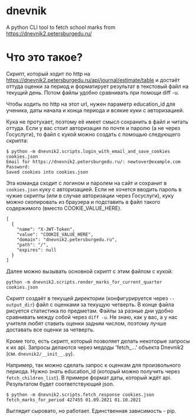 # dnevnik
A python CLI tool to fetch school marks from https://dnevnik2.petersburgedu.ru/


# Что это такое?

Скрипт, который ходит по http на https://dnevnik2.petersburgedu.ru/api/journal/estimate/table и достаёт оттуда оценки за период
и форматирует результат в текстовый файл на текущий день. Потом файлы удобно сравнивать при помощи diff -u.

Чтобы ходить по http на этот url, нужен параметр education_id для ученика, даты начала и конца периода и всякие куки с авторизацией.

Кука не протухает, поэтому её имеет смысл сохранить в файл и читать оттуда. Если у вас стоит авторизация по почте
и паролю (а не через Госуслуги), то файл с кукой можно создать с помощью следующего скрипта:

```
$ python -m dnevnik2.scripts.login_with_email_and_save_cookies cookies.json
Email for https://dnevnik2.petersburgedu.ru/: newtover@example.com
Password:
Saved cookies into cookies.json
```
Эта команда сходит с логином и паролем на сайт и сохранит в `cookies.json` куку с авторизацией. Если не хочется вводить 
пароль в чужие скрипты (или в случае авторизации через Госуслуги), куку можно скопировать из браузера и подставить 
в файл такого содержимого (вместо COOKIE_VALUE_HERE).

```
[
  {
    "name": "X-JWT-Token",
    "value": "COOKIE_VALUE_HERE",
    "domain": "dnevnik2.petersburgedu.ru",
    "path": "/",
    "expires": null
  }
]
```

Далее можно вызывать основной скрипт с этим файлом с кукой:

```
python -m dnevnik2.scripts.render_marks_for_current_quarter cookies.json
```

Скрипт создаёт в текущей директории (конфигурируется через `--output_dir`) файл с оценками за текущую четверть.
В конце файла рисуется статистика по предметам. Файлы за разные дни удобно сравнивать между собой через `diff -u`.
Не знаю, как у вас, а у нас учителя любят ставить оценки задним числом, поэтому лучше доставать все оценки за четверть.

Кроме того, есть скрипт, который позволяет делать некоторые запросы к их api. Запросы делаются 
через медоды 'fetch_...' объекта Dnevnik2 (см. `dnevnik2/__init__.py`).

Например, так можно сделать запрос к оценкам для произвольного периода. Нужно знать education_id (который можно 
получить через `fetch_children_list`). В примере формат даты, который ждёт api. Результатом будет соответствующий json.

```
$ python -m dnevnik2.scripts.fetch_response cookies.json fetch_marks_for_period 427455 01.09.2021 01.10.2021
```

Выглядит сыровато, но работает. Единственная зависимость - pip.
